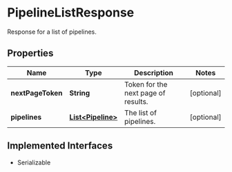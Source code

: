 

# PipelineListResponse

Response for a list of pipelines.

## Properties

| Name | Type | Description | Notes |
|------------ | ------------- | ------------- | -------------|
|**nextPageToken** | **String** | Token for the next page of results. |  [optional] |
|**pipelines** | [**List&lt;Pipeline&gt;**](Pipeline.md) | The list of pipelines. |  [optional] |


## Implemented Interfaces

* Serializable


